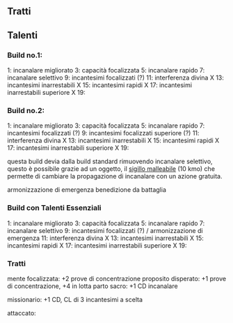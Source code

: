 ## Tratti



## Talenti

### Build no.1:
1:  incanalare migliorato
3:  capacità focalizzata
5:  incanalare rapido
7:  incanalare selettivo
9:  incantesimi focalizzati (?)
11: interferenza divina X
13: incantesimi inarrestabili X
15: incantesimi rapidi X
17: incantesimi inarrestabili superiore X
19: 

### Build no.2:
1:  incanalare migliorato
3:  capacità focalizzata
5:  incanalare rapido
7:  incantesimi focalizzati (?)
9:  incantesimi focalizzati superiore (?)
11: interferenza divina X
13: incantesimi inarrestabili X
15: incantesimi rapidi X
17: incantesimi inarrestabili superiore X
19: 

questa build devia dalla build standard rimuovendo incanalare selettivo, questo è possibile grazie ad un oggetto, il [sigillo malleabile](https://golarion.altervista.org/wiki/Simbolo_Malleabile) (10 kmo) che permette di cambiare la propagazione di incanalare con un azione gratuita.


armonizzazione di emergenza
benedizione da battaglia

### Build con Talenti Essenziali

1:  incanalare migliorato
3:  capacità focalizzata
5:  incanalare rapido
7:  incanalare selettivo
9:  incantesimi focalizzati (?) / armonizzazione di emergenza
11: interferenza divina X
13: incantesimi inarrestabili X
15: incantesimi rapidi X
17: incantesimi inarrestabili superiore X
19: 


### Tratti

mente focalizzata: +2 prove di concentrazione
proposito disperato: +1 prove di concentrazione, +4 in lotta
parto sacro: +1 CD incanalare

missionario: +1 CD, CL di 3 incantesimi a scelta

attaccato:

